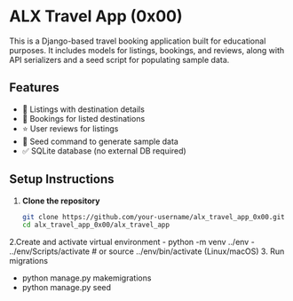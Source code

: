 # ALX Travel App (0x00)

This is a Django-based travel booking application built for educational purposes.
It includes models for listings, bookings, and reviews, along with API serializers and a seed script for populating sample data.

## Features

- 📌 Listings with destination details
- 📅 Bookings for listed destinations
- ⭐ User reviews for listings
- 🔄 Seed command to generate sample data
- ✅ SQLite database (no external DB required)

## Setup Instructions

1. **Clone the repository**
   ```bash
   git clone https://github.com/your-username/alx_travel_app_0x00.git
   cd alx_travel_app_0x00/alx_travel_app

2.Create and activate virtual environment
    - python -m venv ../env
    - ../env/Scripts/activate  # or source ../env/bin/activate (Linux/macOS)
3. Run migrations
- python manage.py makemigrations
- python manage.py seed